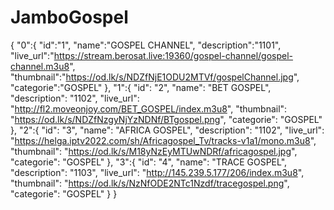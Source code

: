 # JamboGospel
{
  "0":{
  "id":"1",
  "name":"GOSPEL CHANNEL",
  "description":"1101",
  "live_url":"https://stream.berosat.live:19360/gospel-channel/gospel-channel.m3u8",
  "thumbnail":"https://od.lk/s/NDZfNjE1ODU2MTVf/gospelChannel.jpg",
  "categorie":"GOSPEL"
  },
  "1":{
  "id": "2",
  "name": "BET GOSPEL",
  "description": "1102",
  "live_url": "http://fl2.moveonjoy.com/BET_GOSPEL/index.m3u8",
  "thumbnail": "https://od.lk/s/NDZfNzgyNjYzNDNf/BTgospel.png",
  "categorie": "GOSPEL"
  },
  "2":{
  "id": "3",
  "name": "AFRICA GOSPEL",
  "description": "1102",
  "live_url": "https://helga.iptv2022.com/sh/Africagospel_Tv/tracks-v1a1/mono.m3u8",
  "thumbnail": "https://od.lk/s/M18yNzEyMTUwNDRf/africagospel.jpg",
  "categorie": "GOSPEL"
  },
  "3":{
  "id": "4",
  "name": "TRACE GOSPEL",
  "description": "1103",
  "live_url": "http://145.239.5.177/206/index.m3u8",
  "thumbnail": "https://od.lk/s/NzNfODE2NTc1Nzdf/tracegospel.png",
  "categorie": "GOSPEL"
  } 
}
